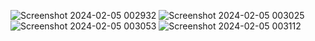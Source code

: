 ![Screenshot 2024-02-05 002932](https://github.com/velloregorilla/FPL-Optimization/assets/58232332/36d622aa-7e32-4751-bedb-86284f1968b4)
![Screenshot 2024-02-05 003025](https://github.com/velloregorilla/FPL-Optimization/assets/58232332/90b017af-4f75-47ea-910c-4e73868a532a)
![Screenshot 2024-02-05 003053](https://github.com/velloregorilla/FPL-Optimization/assets/58232332/a4871fc5-ea1c-4e5a-8271-454a047d3c6b)
![Screenshot 2024-02-05 003112](https://github.com/velloregorilla/FPL-Optimization/assets/58232332/f9c8814f-d9db-42b4-9e53-965da522336d)
